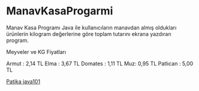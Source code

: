 # ManavKasaProgarmi

Manav Kasa Programı Java ile kullanıcıların manavdan almış oldukları ürünlerin kilogram değerlerine göre toplam tutarını ekrana yazdıran program.

Meyveler ve KG Fiyatları

Armut : 2,14 TL Elma : 3,67 TL Domates : 1,11 TL Muz: 0,95 TL Patlıcan : 5,00 TL

[Patika java101](https://app.patika.dev/courses/java101)